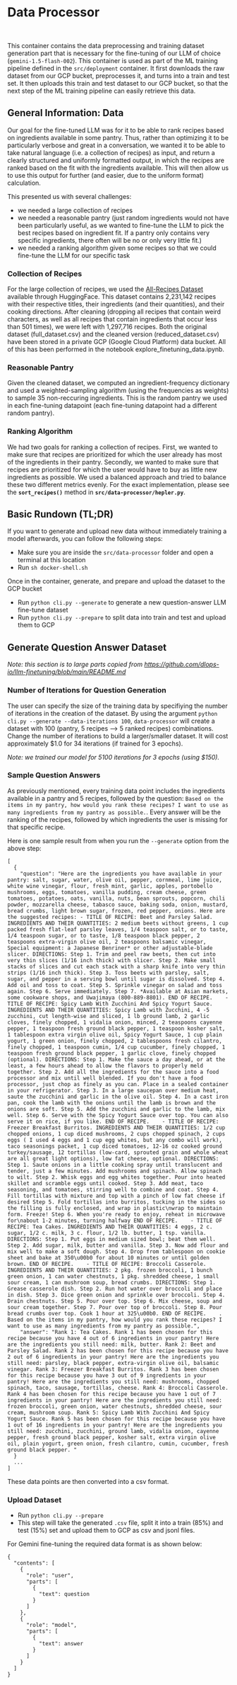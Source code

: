 # Data Processor
<br>

This container contains the data preprocessing and training dataset generation part that is necessary for the fine-tuning of our LLM of choice (`gemini-1.5-flash-002`). This container is used as part of the ML training pipeline defined in the `src/deployment` container. It first downloads the raw dataset from our GCP bucket, preprocesses it, and turns into a train and test set. It then uploads this train and test dataset to our GCP bucket, so that the next step of the ML training pipeline can easily retrieve this data.

## General Information: Data
Our goal for the fine-tuned LLM was for it to be able to rank recipes based on ingredients available in some pantry. Thus, rather than optimizing it to be particularly verbose and great in a conversation, we wanted it to be able to take natural language (i.e. a collection of recipes) as input, and return a clearly structured and uniformly formatted output, in which the recipes are ranked based on the fit with the ingredients available. This will then allow us to use this output for further (and easier, due to the uniform format) calculation.

This presented us with several challenges:
- we needed a large collection of recipes
- we needed a reasonable pantry (just random ingredients would not have been particularly useful, as we wanted to fine-tune the LLM to pick the best recipes based on ingredient fit. If a pantry only contains very specific ingredients, there often will be no or only very little fit.)
- we needed a ranking algorithm given some recipes so that we could fine-tune the LLM for our specific task

### Collection of Recipes
For the large collection of recipes, we used the [All-Recipes Dataset](https://huggingface.co/datasets/corbt/all-recipes) available through HuggingFace. This dataset contains 2,231,142 recipes with their respective titles, their ingredients (and their quantities), and their cooking directions. After cleaning (dropping all recipes that contain weird characters, as well as all recipes that contain ingredients that occur less than 501 times), we were left with 1,297,716 recipes. Both the original dataset (full_dataset.csv) and the cleaned version (reduced_dataset.csv) have been stored in a private GCP (Google Cloud Platform) data bucket. All of this has been performed in the notebook explore_finetuning_data.ipynb.

### Reasonable Pantry
Given the cleaned dataset, we computed an ingredient-frequency dictionary and used a weighted-sampling algorithm (using the frequencies as weights) to sample 35 non-reccuring ingredients. This is the random pantry we used in each fine-tuning datapoint (each fine-tuning datapoint had a different random pantry).

### Ranking Algorithm
We had two goals for ranking a collection of recipes. First, we wanted to make sure that recipes are prioritized for which the user already has most of the ingredients in their pantry. Secondly, we wanted to make sure that recipes are prioritized for which the user would have to buy as little new ingredients as possible. We used a balanced approach and tried to balance these two different metrics evenly. For the exact implementation, please see the **`sort_recipes()`** method in **`src/data-processor/hepler.py`**.


## Basic Rundown (TL;DR)
If you want to generate and upload new data without immediately training a model afterwards, you can follow the following steps:
- Make sure you are inside the `src/data-processor` folder and open a terminal at this location
- Run `sh docker-shell.sh`

Once in the container, generate, and prepare and upload the dataset to the GCP bucket
- Run `python cli.py --generate` to generate a new question-answer LLM fine-tune dataset
- Run `python cli.py --prepare` to split data into train and test and upload them to GCP


## Generate Question Answer Dataset
*Note: this section is to large parts copied from https://github.com/dlops-io/llm-finetuning/blob/main/README.md*

### Number of Iterations for Question Generation

The user can specify the size of the training data by specifiying the number of iterations in the creation of the dataset. By using the argument `python cli.py --generate --data-iterations 100`, `data-processor` will create a dataset with 100 (pantry, 5 recipes --> 5 ranked recipes) combinations. Change the number of iterations to build a larger/smaller dataset. It will cost approximately $1.0 for 34 iterations (if trained for 3 epochs).

*Note: we trained our model for 5100 iterations for 3 epochs (using $150).*


### Sample Question Answers

As previously mentioned, every training data point includes the ingredients available in a pantry and 5 recipes, followed by the question: `Based on the items in my pantry, how would you rank these recipes? I want to use as many ingredients from my pantry as possible.`. Every answer will be the ranking of the recipes, followed by which ingredients the user is missing for that specific recipe.

Here is one sample result from when you run the `--generate` option from the above step:

```
[
  {
    "question": "Here are the ingredients you have available in your pantry: salt, sugar, water, olive oil, pepper, cornmeal, lime juice, white wine vinegar, flour, fresh mint, garlic, apples, portobello mushrooms, eggs, tomatoes, vanilla pudding, cream cheese, green tomatoes, potatoes, oats, vanilla, nuts, bean sprouts, popcorn, chili powder, mozzarella cheese, tabasco sauce, baking soda, onion, mustard, bread crumbs, light brown sugar, frozen, red pepper, onions. Here are the suggested recipes: - TITLE OF RECIPE: Beet and Parsley Salad. INGREDIENTS AND THEIR QUANTITIES: 2 medium beets without greens, 1 cup packed fresh flat-leaf parsley leaves, 1/4 teaspoon salt, or to taste, 1/4 teaspoon sugar, or to taste, 1/8 teaspoon black pepper, 2 teaspoons extra-virgin olive oil, 2 teaspoons balsamic vinegar, Special equipment: a Japanese Benriner* or other adjustable-blade slicer. DIRECTIONS: Step 1. Trim and peel raw beets, then cut into very thin slices (1/16 inch thick) with slicer. Step 2. Make small stacks of slices and cut each stack with a sharp knife into very thin strips (1/16 inch thick). Step 3. Toss beets with parsley, salt, sugar, and pepper in a serving bowl until sugar is dissolved. Step 4. Add oil and toss to coat. Step 5. Sprinkle vinegar on salad and toss again. Step 6. Serve immediately. Step 7. *Available at Asian markets, some cookware shops, and Uwajimaya (800-889-8801). END OF RECIPE.    - TITLE OF RECIPE: Spicy Lamb With Zucchini And Spicy Yogurt Sauce. INGREDIENTS AND THEIR QUANTITIES: Spicy Lamb with Zucchini, 4 -5 zucchini, cut length-wise and sliced, 1 lb ground lamb, 2 garlic cloves, finely chopped, 1 vidalia onion, minced, 2 teaspoons cayenne pepper, 1 teaspoon fresh ground black pepper, 1 teaspoon kosher salt, 1 tablespoon extra virgin olive oil, Spicy Yogurt Sauce, 1 cup plain yogurt, 1 green onion, finely chopped, 2 tablespoons fresh cilantro, finely chopped, 1 teaspoon cumin, 1/4 cup cucumber, finely chopped, 1 teaspoon fresh ground black pepper, 1 garlic clove, finely chopped (optional). DIRECTIONS: Step 1. Make the sauce a day ahead, or at the least, a few hours ahead to allow the flavors to properly meld together. Step 2. Add all the ingredients for the sauce into a food processor and mix until well blended. If you don't have a food processor, just chop as finely as you can. Place in a sealed container in your refrigerator. Step 3. In a large saucepan over medium heat, saute the zucchini and garlic in the olive oil. Step 4. In a cast iron pan, cook the lamb with the onions until the lamb is brown and the onions are soft. Step 5. Add the zucchini and garlic to the lamb, mix well. Step 6. Serve with the Spicy Yogurt Sauce over top. You can also serve it on rice, if you like. END OF RECIPE.    - TITLE OF RECIPE: Freezer Breakfast Burritos. INGREDIENTS AND THEIR QUANTITIES: 1/2 cup chopped onions, 1 cup diced mushrooms, 2 cups chopped spinach, 2 cups eggs ( I used 4 eggs and 1 cup egg whites, but any combo will work), taco seasonings packet, 1 cup diced tomatoes, 12-16 oz cooked ground turkey/sausage, 12 tortillas (low-card, sprouted grain and whole wheat are all great light options), low fat cheese, optional. DIRECTIONS: Step 1. Saute onions in a little cooking spray until translucent and tender, just a few minutes. Add mushrooms and spinach. Allow spinach to wilt. Step 2. Whisk eggs and egg whites together. Pour into heated skillet and scramble eggs until cooked. Step 3. Add meat, taco seasoning, and tomatoes, stirring well to combine and coat. Step 4. Fill tortillas with mixture and top with a pinch of low fat cheese if desired Step 5. Fold tortillas into burritos, tucking in the sides so the filling is fully enclosed, and wrap in plastic\nwrap to maintain form. Freeze! Step 6. When you're ready to enjoy, reheat in microwave for\nabout 1-2 minutes, turning halfway END OF RECIPE.    - TITLE OF RECIPE: Tea Cakes. INGREDIENTS AND THEIR QUANTITIES: 4 eggs, 2 c. sugar, 1/2 c. milk, 3 c. flour, 1/2 lb. butter, 1 tsp. vanilla. DIRECTIONS: Step 1. Put eggs in medium sized bowl; beat them well. Step 2. Add sugar, milk, butter and vanilla. Step 3. Now add flour and mix well to make a soft dough. Step 4. Drop from tablespoon on cookie sheet and bake at 350\u00b0 for about 10 minutes or until golden brown. END OF RECIPE.    - TITLE OF RECIPE: Broccoli Casserole. INGREDIENTS AND THEIR QUANTITIES: 2 pkg. frozen broccoli, 1 bunch green onion, 1 can water chestnuts, 1 pkg. shredded cheese, 1 small sour cream, 1 can mushroom soup, bread crumbs. DIRECTIONS: Step 1. Grease casserole dish. Step 2. Run hot water over broccoli and place in dish. Step 3. Dice green onion and sprinkle over broccoli. Step 4. Drain chestnuts. Step 5. Pour over top. Step 6. Mix cheese, soup and sour cream together. Step 7. Pour over top of broccoli. Step 8. Pour bread crumbs over top. Cook 1 hour at 325\u00b0. END OF RECIPE.    . Based on the items in my pantry, how would you rank these recipes? I want to use as many ingredients from my pantry as possible.",
    "answer": "Rank 1: Tea Cakes. Rank 1 has been chosen for this recipe because you have 4 out of 6 ingredients in your pantry! Here are the ingredients you still need: milk, butter. Rank 2: Beet and Parsley Salad. Rank 2 has been chosen for this recipe because you have 2 out of 6 ingredients in your pantry! Here are the ingredients you still need: parsley, black pepper, extra-virgin olive oil, balsamic vinegar. Rank 3: Freezer Breakfast Burritos. Rank 3 has been chosen for this recipe because you have 3 out of 9 ingredients in your pantry! Here are the ingredients you still need: mushrooms, chopped spinach, taco, sausage, tortillas, cheese. Rank 4: Broccoli Casserole. Rank 4 has been chosen for this recipe because you have 1 out of 7 ingredients in your pantry! Here are the ingredients you still need: frozen broccoli, green onion, water chestnuts, shredded cheese, sour cream, mushroom soup. Rank 5: Spicy Lamb With Zucchini And Spicy Yogurt Sauce. Rank 5 has been chosen for this recipe because you have 1 out of 16 ingredients in your pantry! Here are the ingredients you still need: zucchini, zucchini, ground lamb, vidalia onion, cayenne pepper, fresh ground black pepper, kosher salt, extra virgin olive oil, plain yogurt, green onion, fresh cilantro, cumin, cucumber, fresh ground black pepper. "
  }
  ...
]
```

These data points are then converted into a csv format.


### Upload Dataset
- Run `python cli.py --prepare`
- This step will take the generated `.csv` file, split it into a train (85%) and test (15%) set and upload them to GCP as csv and jsonl files.

For Gemini fine-tuning the required data format is as shown below:
```
{
  "contents": [
    {
      "role": "user",
      "parts": [
        {
          "text": question
        }
      ]
    },
    {
      "role": "model",
      "parts": [
        {
          "text": answer
        }
      ]
    }
  ]
}
```
